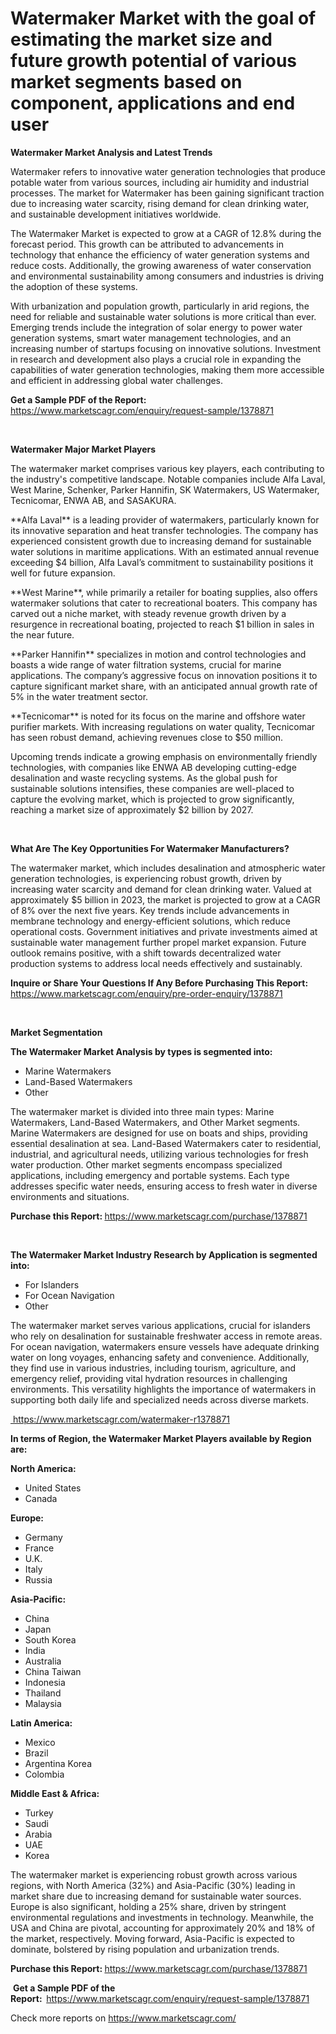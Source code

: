 <p><h1>Watermaker Market with the goal of estimating the market size and future growth potential of various market segments based on component, applications and end user</h1></p><p><strong>Watermaker Market Analysis and Latest Trends</strong></p>
<p><p>Watermaker refers to innovative water generation technologies that produce potable water from various sources, including air humidity and industrial processes. The market for Watermaker has been gaining significant traction due to increasing water scarcity, rising demand for clean drinking water, and sustainable development initiatives worldwide.</p><p>The Watermaker Market is expected to grow at a CAGR of 12.8% during the forecast period. This growth can be attributed to advancements in technology that enhance the efficiency of water generation systems and reduce costs. Additionally, the growing awareness of water conservation and environmental sustainability among consumers and industries is driving the adoption of these systems.</p><p>With urbanization and population growth, particularly in arid regions, the need for reliable and sustainable water solutions is more critical than ever. Emerging trends include the integration of solar energy to power water generation systems, smart water management technologies, and an increasing number of startups focusing on innovative solutions. Investment in research and development also plays a crucial role in expanding the capabilities of water generation technologies, making them more accessible and efficient in addressing global water challenges.</p></p>
<p><strong>Get a Sample PDF of the Report:&nbsp;</strong> <a href="https://www.marketscagr.com/enquiry/request-sample/1378871?utm_campaign=2336&utm_medium=2&utm_source=Github&utm_content=ia&utm_term=22022025&utm_id=watermaker">https://www.marketscagr.com/enquiry/request-sample/1378871</a></p>
<p>&nbsp;</p>
<p><strong>Watermaker Major Market Players</strong></p>
<p><p>The watermaker market comprises various key players, each contributing to the industry's competitive landscape. Notable companies include Alfa Laval, West Marine, Schenker, Parker Hannifin, SK Watermakers, US Watermaker, Tecnicomar, ENWA AB, and SASAKURA.</p><p>**Alfa Laval** is a leading provider of watermakers, particularly known for its innovative separation and heat transfer technologies. The company has experienced consistent growth due to increasing demand for sustainable water solutions in maritime applications. With an estimated annual revenue exceeding $4 billion, Alfa Laval’s commitment to sustainability positions it well for future expansion.</p><p>**West Marine**, while primarily a retailer for boating supplies, also offers watermaker solutions that cater to recreational boaters. This company has carved out a niche market, with steady revenue growth driven by a resurgence in recreational boating, projected to reach $1 billion in sales in the near future.</p><p>**Parker Hannifin** specializes in motion and control technologies and boasts a wide range of water filtration systems, crucial for marine applications. The company’s aggressive focus on innovation positions it to capture significant market share, with an anticipated annual growth rate of 5% in the water treatment sector.</p><p>**Tecnicomar** is noted for its focus on the marine and offshore water purifier markets. With increasing regulations on water quality, Tecnicomar has seen robust demand, achieving revenues close to $50 million.</p><p>Upcoming trends indicate a growing emphasis on environmentally friendly technologies, with companies like ENWA AB developing cutting-edge desalination and waste recycling systems. As the global push for sustainable solutions intensifies, these companies are well-placed to capture the evolving market, which is projected to grow significantly, reaching a market size of approximately $2 billion by 2027.</p></p>
<p>&nbsp;</p>
<p><strong>What Are The Key Opportunities For Watermaker Manufacturers?</strong></p>
<p><p>The watermaker market, which includes desalination and atmospheric water generation technologies, is experiencing robust growth, driven by increasing water scarcity and demand for clean drinking water. Valued at approximately $5 billion in 2023, the market is projected to grow at a CAGR of 8% over the next five years. Key trends include advancements in membrane technology and energy-efficient solutions, which reduce operational costs. Government initiatives and private investments aimed at sustainable water management further propel market expansion. Future outlook remains positive, with a shift towards decentralized water production systems to address local needs effectively and sustainably.</p></p>
<p><strong>Inquire or Share Your Questions If Any Before Purchasing This Report:</strong> <a href="https://www.marketscagr.com/enquiry/pre-order-enquiry/1378871?utm_campaign=2336&utm_medium=2&utm_source=Github&utm_content=ia&utm_term=22022025&utm_id=watermaker">https://www.marketscagr.com/enquiry/pre-order-enquiry/1378871</a></p>
<p>&nbsp;</p>
<p><strong>Market Segmentation</strong></p>
<p><strong>The Watermaker Market Analysis by types is segmented into:</strong></p>
<p><ul><li>Marine Watermakers</li><li>Land-Based Watermakers</li><li>Other</li></ul></p>
<p><p>The watermaker market is divided into three main types: Marine Watermakers, Land-Based Watermakers, and Other Market segments. Marine Watermakers are designed for use on boats and ships, providing essential desalination at sea. Land-Based Watermakers cater to residential, industrial, and agricultural needs, utilizing various technologies for fresh water production. Other market segments encompass specialized applications, including emergency and portable systems. Each type addresses specific water needs, ensuring access to fresh water in diverse environments and situations.</p></p>
<p><strong>Purchase this Report:&nbsp;</strong><a href="https://www.marketscagr.com/purchase/1378871?utm_campaign=2336&utm_medium=2&utm_source=Github&utm_content=ia&utm_term=22022025&utm_id=watermaker">https://www.marketscagr.com/purchase/1378871</a></p>
<p>&nbsp;</p>
<p><strong>The Watermaker Market Industry Research by Application is segmented into:</strong></p>
<p><ul><li>For Islanders</li><li>For Ocean Navigation</li><li>Other</li></ul></p>
<p><p>The watermaker market serves various applications, crucial for islanders who rely on desalination for sustainable freshwater access in remote areas. For ocean navigation, watermakers ensure vessels have adequate drinking water on long voyages, enhancing safety and convenience. Additionally, they find use in various industries, including tourism, agriculture, and emergency relief, providing vital hydration resources in challenging environments. This versatility highlights the importance of watermakers in supporting both daily life and specialized needs across diverse markets.</p></p>
<p><a href="https://www.marketscagr.com/watermaker-r1378871?utm_campaign=2336&utm_medium=2&utm_source=Github&utm_content=ia&utm_term=22022025&utm_id=watermaker">&nbsp;https://www.marketscagr.com/watermaker-r1378871</a></p>
<p><strong>In terms of Region, the Watermaker Market Players available by Region are:</strong></p>
<p>
    <p> <strong> North America: </strong>
        <ul>
            <li>United States</li>
            <li>Canada</li>
        </ul>
        </p> 
    <p> <strong> Europe: </strong>
        <ul>
            <li>Germany</li>
            <li>France</li>
            <li>U.K.</li>
            <li>Italy</li>
            <li>Russia</li>
        </ul>
        </p> 
    <p> <strong> Asia-Pacific: </strong>
        <ul>
            <li>China</li>
            <li>Japan</li>
            <li>South Korea</li>
            <li>India</li>
            <li>Australia</li>
            <li>China Taiwan</li>
            <li>Indonesia</li>
            <li>Thailand</li>
            <li>Malaysia</li>
        </ul>
        </p> 
    <p> <strong> Latin America: </strong>
        <ul>
            <li>Mexico</li>
            <li>Brazil</li>
            <li>Argentina Korea</li>
            <li>Colombia</li>
        </ul>
        </p> 
    <p> <strong> Middle East & Africa: </strong>
        <ul>
            <li>Turkey</li>
            <li>Saudi</li>
            <li>Arabia</li>
            <li>UAE</li>
            <li>Korea</li>
        </ul>
    </p>
    </p>
<p><p>The watermaker market is experiencing robust growth across various regions, with North America (32%) and Asia-Pacific (30%) leading in market share due to increasing demand for sustainable water sources. Europe is also significant, holding a 25% share, driven by stringent environmental regulations and investments in technology. Meanwhile, the USA and China are pivotal, accounting for approximately 20% and 18% of the market, respectively. Moving forward, Asia-Pacific is expected to dominate, bolstered by rising population and urbanization trends.</p></p>
<p><strong>Purchase this Report: </strong><a href="https://www.marketscagr.com/purchase/1378871?utm_campaign=2336&utm_medium=2&utm_source=Github&utm_content=ia&utm_term=22022025&utm_id=watermaker">https://www.marketscagr.com/purchase/1378871</a></p>
<p>&nbsp;<strong>Get a Sample PDF of the Report:&nbsp;&nbsp;</strong><a href="https://www.marketscagr.com/enquiry/request-sample/1378871?utm_campaign=2336&utm_medium=2&utm_source=Github&utm_content=ia&utm_term=22022025&utm_id=watermaker">https://www.marketscagr.com/enquiry/request-sample/1378871</a></p>
<p><strong></strong></p>
<p>Check more reports on <a href="https://www.marketscagr.com/?utm_campaign=2336&utm_medium=2&utm_source=Github&utm_content=ia&utm_term=22022025&utm_id=watermaker">https://www.marketscagr.com/</a></p>